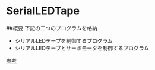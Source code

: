 # SerialLEDTape
##概要
下記の二つのプログラムを格納
 - シリアルLEDテープを制御するプログラム
 - シリアルLEDテープとサーボモータを制御するプログラム

[参考](http://mag.switch-science.com/2013/04/01/fullcolor_serialled_tape/)
